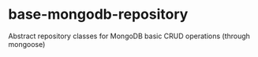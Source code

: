 # base-mongodb-repository
Abstract repository classes for MongoDB basic CRUD operations (through mongoose)
